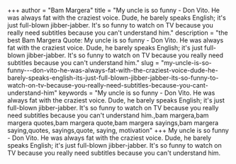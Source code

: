 +++
author = "Bam Margera"
title = "My uncle is so funny - Don Vito. He was always fat with the craziest voice. Dude, he barely speaks English; it's just full-blown jibber-jabber. It's so funny to watch on TV because you really need subtitles because you can't understand him."
description = "the best Bam Margera Quote: My uncle is so funny - Don Vito. He was always fat with the craziest voice. Dude, he barely speaks English; it's just full-blown jibber-jabber. It's so funny to watch on TV because you really need subtitles because you can't understand him."
slug = "my-uncle-is-so-funny---don-vito-he-was-always-fat-with-the-craziest-voice-dude-he-barely-speaks-english-its-just-full-blown-jibber-jabber-its-so-funny-to-watch-on-tv-because-you-really-need-subtitles-because-you-cant-understand-him"
keywords = "My uncle is so funny - Don Vito. He was always fat with the craziest voice. Dude, he barely speaks English; it's just full-blown jibber-jabber. It's so funny to watch on TV because you really need subtitles because you can't understand him.,bam margera,bam margera quotes,bam margera quote,bam margera sayings,bam margera saying,quotes, sayings,quote, saying, motivation"
+++
My uncle is so funny - Don Vito. He was always fat with the craziest voice. Dude, he barely speaks English; it's just full-blown jibber-jabber. It's so funny to watch on TV because you really need subtitles because you can't understand him.

